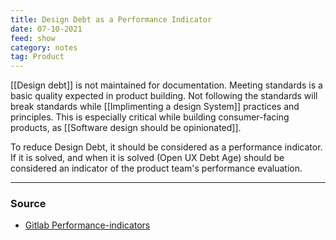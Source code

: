 ```yaml
---
title: Design Debt as a Performance Indicator
date: 07-10-2021
feed: show
category: notes
tag: Product
---
```


[[Design debt]] is not maintained for documentation. Meeting standards is a basic quality expected in product building. Not following the standards will break standards while [[Implimenting a design System]] practices and principles. This is especially critical while building consumer-facing products, as [[Software design should be opinionated]].

To reduce Design Debt, it should be considered as a performance indicator. If it is solved, and when it is solved (Open UX Debt Age) should be considered an indicator of the product team's performance evaluation.

---
### Source
- [Gitlab Performance-indicators](https://about.gitlab.com/handbook/engineering/ux/performance-indicators/#ux-debt)